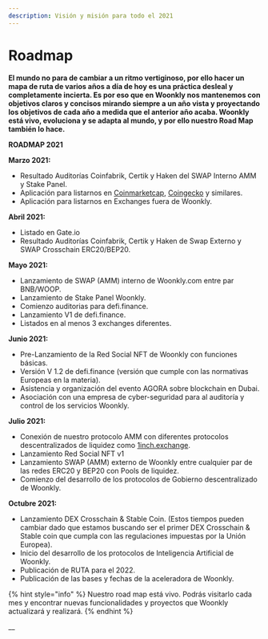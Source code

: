 ```yaml
---
description: Visión y misión para todo el 2021
---
```


# Roadmap

**El mundo no para de cambiar a un ritmo vertiginoso, por ello hacer un mapa de ruta de varios años a día de hoy es una práctica desleal y completamente incierta. Es por eso que en Woonkly nos mantenemos con objetivos claros y concisos mirando siempre a un año vista y proyectando los objetivos de cada año a medida que el anterior año acaba. Woonkly está vivo, evoluciona y se adapta al mundo, y por ello nuestro Road Map también lo hace.**

**ROADMAP 2021**

**Marzo 2021:** 

* Resultado Auditorías Coinfabrik, Certik y Haken del SWAP Interno AMM y Stake Panel.
* Aplicación para listarnos en [Coinmarketcap](https://Coinmarketcap.com), [Coingecko](https://coingecko.com) y similares.
* Aplicación para listarnos en Exchanges fuera de Woonkly.

**Abril 2021:** 

* Listado en Gate.io
* Resultado Auditorías Coinfabrik, Certik y Haken de Swap Externo y SWAP Crosschain ERC20/BEP20.

**Mayo 2021:**

* Lanzamiento de SWAP \(AMM\) interno de Woonkly.com entre par BNB/WOOP.
* Lanzamiento de Stake Panel Woonkly.
* Comienzo auditorias para defi.finance.
* Lanzamiento V1 de defi.finance.
* Listados en al menos 3 exchanges diferentes.

**Junio 2021:**

* Pre-Lanzamiento de la Red Social NFT de Woonkly con funciones básicas.
* Versión V 1.2 de defi.finance \(versión que cumple con las normativas Europeas en la materia\).
* Asistencia y organización del evento AGORA sobre blockchain en Dubai.
* Asociación con una empresa de cyber-seguridad para al auditoría y control de los servicios Woonkly.

**Julio 2021:**

* Conexión de nuestro protocolo AMM con diferentes protocolos descentralizados de liquidez como [1inch.exchange](https://1inch.exchange).
* Lanzamiento Red Social NFT v1
* Lanzamiento SWAP \(AMM\) externo de Woonkly entre cualquier par de las redes ERC20 y BEP20 con Pools de liquidez.
* Comienzo del desarrollo de los protocolos de Gobierno descentralizado de Woonkly.

**Octubre 2021:**

* Lanzamiento DEX Crosschain & Stable Coin. \(Estos tiempos pueden cambiar dado que estamos buscando ser el primer DEX Crosschain & Stable coin que cumpla con las regulaciones impuestas por la Unión Europea\).
* Inicio del desarrollo de los protocolos de Inteligencia Artificial de Woonkly.
* Publicación de RUTA para el 2022.
* Publicación de las bases y fechas de la aceleradora de Woonkly.

{% hint style="info" %}
Nuestro road map está vivo. Podrás visitarlo cada mes y encontrar nuevas funcionalidades y proyectos que Woonkly actualizará y realizará.
{% endhint %}

\_\_

